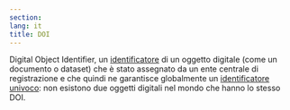 ```yaml
---
section: 
lang: it
title: DOI
---
```


Digital Object Identifier, un [identificatore](/glossary/it/identifier/) di un oggetto digitale (come un documento o dataset) che è stato assegnato da un ente centrale di registrazione e che quindi ne garantisce globalmente un [identificatore univoco](/glossary/it/unique-identifier/): non esistono due oggetti digitali nel mondo che hanno lo stesso DOI.
